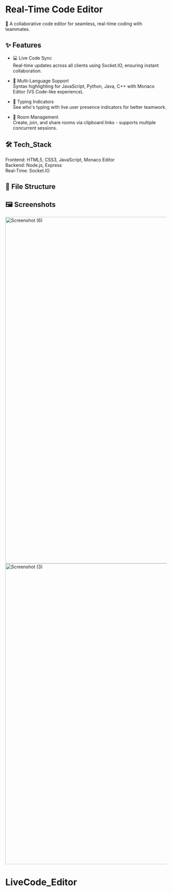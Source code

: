 # Real-Time Code Editor
🚀 A collaborative code editor for seamless, real-time coding with teammates.

## ✨ Features

- 💻 Live Code Sync  
  Real-time updates across all clients using Socket.IO, ensuring instant collaboration.

- 📜 Multi-Language Support  
  Syntax highlighting for JavaScript, Python, Java, C++ with Monaco Editor (VS Code-like experience).

- 👥 Typing Indicators  
  See who's typing with live user presence indicators for better teamwork.

- 🔗 Room Management  
  Create, join, and share rooms via clipboard links - supports multiple concurrent sessions.

## 🛠️ Tech_Stack
Frontend: HTML5, CSS3, JavaScript, Monaco Editor  
Backend: Node.js, Express  
Real-Time: Socket.IO  

## 📂 File Structure

## 🖼️ Screenshots
<img width="1920" height="1080" alt="Screenshot (6)" src="https://github.com/user-attachments/assets/78ce1ac9-0c83-460d-8198-295a6a3078a9" />
<img width="1920" height="938" alt="Screenshot (3)" src="https://github.com/user-attachments/assets/3bbce97f-d6d6-4e95-9e24-092cd09b1487" />

# LiveCode_Editor

